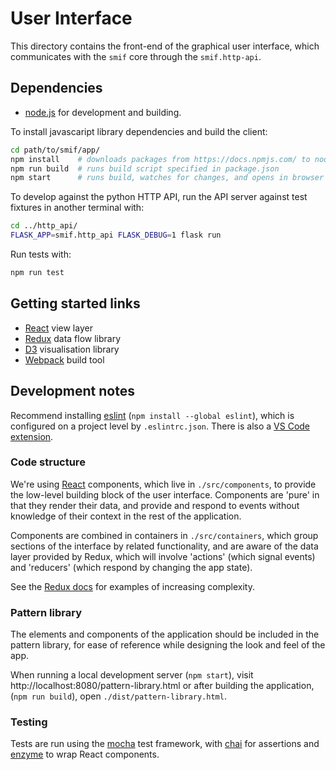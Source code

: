# User Interface

This directory contains the front-end of the graphical user interface, which
communicates with the `smif` core through the `smif.http-api`.

## Dependencies

- [node.js](https://nodejs.org/en/download/) for development and building.

To install javascaript library dependencies and build the client:

```bash
cd path/to/smif/app/
npm install    # downloads packages from https://docs.npmjs.com/ to node_modules
npm run build  # runs build script specified in package.json
npm start      # runs build, watches for changes, and opens in browser
```

To develop against the python HTTP API, run the API server against test fixtures
in another terminal with:

```bash
cd ../http_api/
FLASK_APP=smif.http_api FLASK_DEBUG=1 flask run
```

Run tests with:

```bash
npm run test
```

## Getting started links

- [React](https://facebook.github.io/react/docs/hello-world.html) view layer
- [Redux](http://redux.js.org/) data flow library
- [D3](https://github.com/d3/d3/wiki) visualisation library
- [Webpack](https://webpack.js.org/) build tool

## Development notes

Recommend installing [eslint](https://eslint.org/) (`npm install --global eslint`),
which is configured on a project level by `.eslintrc.json`. There is also a [VS Code
extension](https://marketplace.visualstudio.com/items?itemName=dbaeumer.vscode-eslint).

### Code structure

We're using [React](https://facebook.github.io/react/docs/hello-world.html)
components, which live in `./src/components`, to provide the low-level building
block of the user interface. Components are 'pure' in that they render their
data, and provide and respond to events without knowledge of their context in
the rest of the application.

Components are combined in containers in `./src/containers`, which group
sections of the interface by related functionality, and are aware of the data
layer provided by Redux, which will involve 'actions' (which signal events) and
'reducers' (which respond by changing the app state).

See the [Redux docs](http://redux.js.org/docs/introduction/Examples.html)
for examples of increasing complexity.

### Pattern library

The elements and components of the application should be included in the
pattern library, for ease of reference while designing the look and feel of the
app.

When running a local development server (`npm start`), visit
http://localhost:8080/pattern-library.html or after building the application,
(`npm run build`), open `./dist/pattern-library.html`.

### Testing

Tests are run using the [mocha](https://mochajs.org/) test framework, with
[chai](http://chaijs.com/) for assertions and [enzyme](http://airbnb.io/enzyme/)
to wrap React components.

